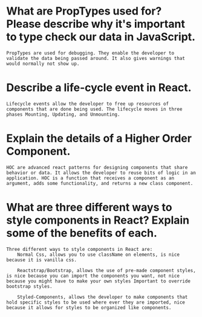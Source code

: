 # What are PropTypes used for? Please describe why it's important to type check our data in JavaScript.

    PropTypes are used for debugging. They enable the developer to validate the data being passed around. It also gives warnings that would normally not show up.

# Describe a life-cycle event in React.

    Lifecycle events allow the developer to free up resources of components that are done being used. The lifecycle moves in three phases Mounting, Updating, and Unmounting. 

# Explain the details of a Higher Order Component.

    HOC are advanced react patterns for designing components that share behavior or data. It allows the developer to reuse bits of logic in an application. HOC is a function that receives a component as an argument, adds some functionality, and returns a new class component. 

# What are three different ways to style components in React? Explain some of the benefits of each.

    Three different ways to style components in React are: 
        Normal Css, allows you to use className on elements, is nice because it is vanilla css.
        
        Reactstrap/Bootstrap, allows the use of pre-made component styles, is nice because you can import the components you want, not nice because you might have to make your own styles Important to override bootstrap styles.

        Styled-Components, allows the developer to make components that hold specific styles to be used where ever they are imported, nice because it allows for styles to be organized like components. 